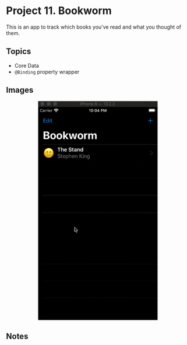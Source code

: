
# Project 11. Bookworm

This is an app to track which books you’ve read and what you thought of them.

## Topics

- Core Data
- `@Binding` property wrapper

## Images

<p align="center"><img src="img/run-example.gif" height="600px"></p>

## Notes 

